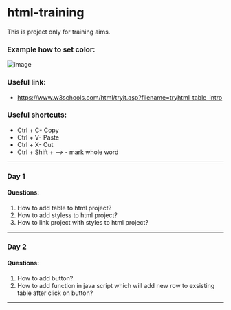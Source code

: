 # html-training
This is project only for training aims.


### Example how to set color:

![image](https://user-images.githubusercontent.com/72337716/198362412-7334f465-b3f4-4056-8965-0e52993806df.png)


### Useful link:

- https://www.w3schools.com/html/tryit.asp?filename=tryhtml_table_intro

### Useful shortcuts:
- Ctrl + C- Copy
- Ctrl + V- Paste
- Ctrl + X- Cut
- Ctrl + Shift + --> - mark whole word

----------------------------------------------------------------------------------------

### Day 1
#### Questions:
1. How to add table to html project?
2. How to add styless to html project?
3. How to link project with styles to html project?
----------------------------------------------------------------------------------------

### Day 2
#### Questions:
1. How to add button?
2. How to add function in java script which will add new row to exsisting table after click on button?
----------------------------------------------------------------------------------------
